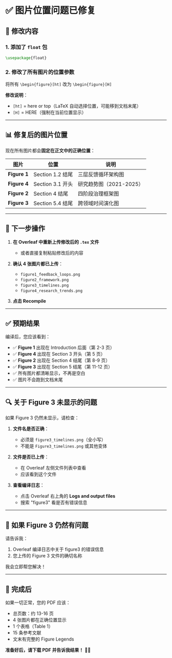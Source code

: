 # ✅ 图片位置问题已修复

## 🔧 修改内容

### 1. 添加了 `float` 包
```latex
\usepackage{float}
```

### 2. 修改了所有图片的位置参数
将所有 `\begin{figure}[ht]` 改为 `\begin{figure}[H]`

**修改说明**：
- `[ht]` = here or top（LaTeX 自动选择位置，可能移到文档末尾）
- `[H]` = HERE（强制在当前位置显示）

---

## 📊 修复后的图片位置

现在所有图片都会**固定在正文中的正确位置**：

| 图片 | 位置 | 说明 |
|------|------|------|
| **Figure 1** | Section 1.2 结尾 | 三层反馈循环架构图 |
| **Figure 4** | Section 3.1 开头 | 研究趋势图（2021-2025）|
| **Figure 2** | Section 4 结尾 | 四阶段治理框架图 |
| **Figure 3** | Section 5.4 结尾 | 跨领域时间演化图 |

---

## 🚀 下一步操作

1. **在 Overleaf 中重新上传修改后的 `.tex` 文件**
   - 或者直接复制粘贴修改后的内容

2. **确认 4 张图片都已上传**：
   - `figure1_feedback_loops.png`
   - `figure2_framework.png`
   - `figure3_timelines.png`
   - `figure4_research_trends.png`

3. **点击 Recompile**

---

## ✅ 预期结果

编译后，您应该看到：

- ✅ **Figure 1** 出现在 Introduction 后面（第 2-3 页）
- ✅ **Figure 4** 出现在 Section 3 开头（第 5 页）
- ✅ **Figure 2** 出现在 Section 4 结尾（第 8-9 页）
- ✅ **Figure 3** 出现在 Section 5 结尾（第 11-12 页）
- ✅ 所有图片都清晰显示，不再是空白
- ✅ 图片不会跑到文档末尾

---

## 🔍 关于 Figure 3 未显示的问题

如果 Figure 3 仍然未显示，请检查：

1. **文件名是否正确**：
   - 必须是 `figure3_timelines.png`（全小写）
   - 不能是 `Figure3_timelines.png` 或其他变体

2. **文件是否已上传**：
   - 在 Overleaf 左侧文件列表中查看
   - 应该看到这个文件

3. **查看编译日志**：
   - 点击 Overleaf 右上角的 **Logs and output files**
   - 搜索 "figure3" 看是否有错误信息

---

## 📝 如果 Figure 3 仍然有问题

请告诉我：
1. Overleaf 编译日志中关于 figure3 的错误信息
2. 您上传的 Figure 3 文件的确切名称

我会立即帮您解决！

---

## 🎉 完成后

如果一切正常，您的 PDF 应该：
- 总页数：约 13-16 页
- 4 张图片都在正确位置显示
- 1 个表格（Table 1）
- 15 条参考文献
- 文末有完整的 Figure Legends

**准备好后，请下载 PDF 并告诉我结果！** 📄✨
